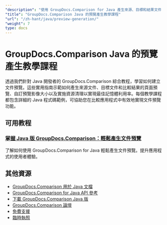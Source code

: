 ```yaml
---
"description": "使用 GroupDocs.Comparison for Java 產生來源、目標和結果文件的頁面預覽的逐步教學。"
"title": "GroupDocs.Comparison Java 的預覽產生教學課程"
"url": "/zh-hant/java/preview-generation/"
"weight": 7
type: docs
---
```

# GroupDocs.Comparison Java 的預覽產生教學課程

透過我們針對 Java 開發者的 GroupDocs.Comparison 綜合教程，學習如何建立文件預覽。這些實用指南示範如何產生來源文件、目標文件和比較結果的頁面預覽、自訂預覽影像大小以及實施資源清理以實現最佳記憶體利用率。每個教學課程都包含詳細的 Java 程式碼範例，可協助您在比較應用程式中有效地實現文件預覽功能。

## 可用教程

### [掌握 Java 版 GroupDocs.Comparison：輕鬆產生文件預覽](./groupdocs-comparison-java-generate-previews/)
了解如何使用 GroupDocs.Comparison for Java 輕鬆產生文件預覽。提升應用程式的使用者體驗。

## 其他資源

- [GroupDocs.Comparison 用於 Java 文檔](https://docs.groupdocs.com/comparison/java/)
- [GroupDocs.Comparison for Java API 參考](https://reference.groupdocs.com/comparison/java/)
- [下載 GroupDocs.Comparison Java 版](https://releases.groupdocs.com/comparison/java/)
- [GroupDocs.Comparison 論壇](https://forum.groupdocs.com/c/comparison)
- [免費支援](https://forum.groupdocs.com/)
- [臨時執照](https://purchase.groupdocs.com/temporary-license/)